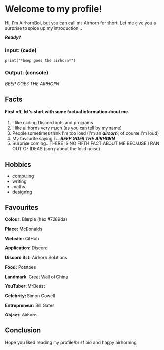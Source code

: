 # Welcome to my profile!

Hi, I'm AirhornBoi, but you can call me Airhorn for short. Let me give you a surprise to spice up my introduction...

***Ready?***

### **Input: (code)**

`print("*beep goes the airhorn*")`

### **Output: (console)**

*BEEP GOES THE AIRHORN*

## Facts
#### First off, let's start with some factual information about me.

1. I like coding Discord bots and programs.
2. I like airhorns very much (as you can tell by my name)
3. People sometimes think I'm too loud (I'm an ***airhorn***; of course I'm loud)
4. My favourite saying is...***BEEP GOES THE AIRHORN***
5. Surprise coming...THERE IS NO FIFTH FACT ABOUT ME BECAUSE I RAN OUT OF IDEAS (sorry about the loud noise)

## Hobbies

* computing
* writing
* maths
* designing

## Favourites

**Colour:** Blurple (hex #7289da)

**Place:** McDonalds

**Website:** GitHub

**Application:** Discord

**Discord Bot:** Airhorn Solutions

**Food:** Potatoes

**Landmark:** Great Wall of China

**YouTuber:** MrBeast

**Celebrity:** Simon Cowell

**Entrepreneur:** Bill Gates

**Object:** Airhorn

## Conclusion

Hope you liked reading my profile/brief bio and happy airhorning!

<!---
AirhornBoi/AirhornBoi is a ✨ special ✨ repository because its `README.md` (this file) appears on your GitHub profile.
You can click the Preview link to take a look at your changes.
--->
